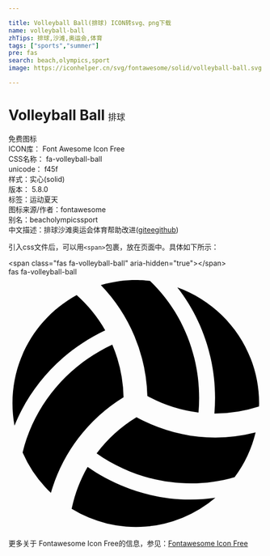 ```yaml
---

title: Volleyball Ball(排球) ICON转svg、png下载
name: volleyball-ball
zhTips: 排球,沙滩,奥运会,体育
tags: ["sports","summer"]
pre: fas
search: beach,olympics,sport
image: https://iconhelper.cn/svg/fontawesome/solid/volleyball-ball.svg

---
```


# Volleyball Ball  <small style="font-size: 60%;font-weight: 100">排球</small>


<div class="detail-page">
<p>
<span><span class="badge-success badge">免费图标</span> </span>
<br/>
<span>
ICON库：
<span class="badge-secondary badge">Font Awesome Icon Free</span> 
</span>
<br/>
<span>
CSS名称：
<span class="badge-secondary badge">fa-volleyball-ball</span> 
</span>
<br/>
<span>
unicode：
<span class="badge-secondary badge">f45f</span> 
<copy-btn content='f45f' btn-title=""></copy-btn>
<copy-btn :content='String.fromCodePoint(parseInt("f45f", 16))' btn-title="复制U"></copy-btn>
</span><br/><span>样式：<span class="badge-light badge">实心(solid)</span></span>
<br/>
<span>
版本：
<span class="badge-secondary badge">5.8.0</span> 
</span><br/><span>标签：<span class="badge-light badge"><router-link to="/tags/sports.html">运动</router-link></span><span class="badge-light badge"><router-link to="/tags/summer.html">夏天</router-link></span></span>
<br/>
<span>图标来源/作者：<span class="badge-light badge">fontawesome</span></span> 
<br/>
<span>别名：<span class="badge-light badge">beach</span><span class="badge-light badge">olympics</span><span class="badge-light badge">sport</span></span><br/><span class="zh-detail">中文描述：<span class="badge-primary badge">排球</span><span class="badge-primary badge">沙滩</span><span class="badge-primary badge">奥运会</span><span class="badge-primary badge">体育</span><span class="help-link"><span>帮助改进</span>(<a href="https://gitee.com/liuwave/icon-helper/edit/master/json/fontawesome/solid/volleyball-ball.json" target="_blank" rel="noopener noreferrer">gitee</a><a href="https://github.com/liuwave/icon-helper/edit/master/json/fontawesome/solid/volleyball-ball.json" target="_blank" rel="noopener noreferrer">github</a></span>)</span><br/>
</p>
</div>
<div class="alert alert-dark">
  <i class="fas fa-volleyball-ball fa-xs"></i>
  <i class="fas fa-volleyball-ball fa-sm"></i>
  <i class="fas fa-volleyball-ball fa-lg"></i>
  <i class="fas fa-volleyball-ball fa-2x"></i>
  <i class="fas fa-volleyball-ball fa-3x"></i>
  <i class="fas fa-volleyball-ball fa-5x"></i>
  <i class="fas fa-volleyball-ball fa-7x"></i>
</div>
<div>
  <p>引入css文件后，可以用<code>&lt;span&gt;</code>包裹，放在页面中。具体如下所示：    
  </p>
  <div class="alert alert-primary" style="font-size: 14px">
    &lt;span class="fas fa-volleyball-ball" aria-hidden="true"&gt;&lt;/span&gt;
    <copy-btn content='<span class="fas fa-volleyball-ball" aria-hidden="true"></span>'></copy-btn>
  </div>
  <div class="alert alert-secondary">
    <i class="fas fa-volleyball-ball"
    style="font-size: 24px"
    aria-hidden="true"></i> fas fa-volleyball-ball
    <copy-btn content="fas fa-volleyball-ball" btn-title="复制图标名称"></copy-btn>
  </div>
</div>
<div id="svg" class="svg-wrap">
<svg xmlns="http://www.w3.org/2000/svg" viewBox="0 0 512 512"><path d="M231.39 243.48a285.56 285.56 0 0 0-22.7-105.7c-90.8 42.4-157.5 122.4-180.3 216.8a249 249 0 0 0 56.9 81.1 333.87 333.87 0 0 1 146.1-192.2zm-36.9-134.4a284.23 284.23 0 0 0-57.4-70.7c-91 49.8-144.8 152.9-125 262.2 33.4-83.1 98.4-152 182.4-191.5zm187.6 165.1c8.6-99.8-27.3-197.5-97.5-264.4-14.7-1.7-51.6-5.5-98.9 8.5A333.87 333.87 0 0 1 279.19 241a285 285 0 0 0 102.9 33.18zm-124.7 9.5a286.33 286.33 0 0 0-80.2 72.6c82 57.3 184.5 75.1 277.5 47.8a247.15 247.15 0 0 0 42.2-89.9 336.1 336.1 0 0 1-80.9 10.4c-54.6-.1-108.9-14.1-158.6-40.9zm-98.3 99.7c-15.2 26-25.7 54.4-32.1 84.2a247.07 247.07 0 0 0 289-22.1c-112.9 16.1-203.3-24.8-256.9-62.1zm180.3-360.6c55.3 70.4 82.5 161.2 74.6 253.6a286.59 286.59 0 0 0 89.7-14.2c0-2 .3-4 .3-6 0-107.8-68.7-199.1-164.6-233.4z"/></svg>
</div>
<detail full-name='fa-volleyball-ball'></detail>

<Vssue title="关于“Volleyball Ball”的评论" />
    
<div><p>更多关于  Fontawesome Icon Free的信息，参见：<a target="_blank" href="https://iconhelper.cn/fontawesome.html">Fontawesome Icon Free</a>
</p></div>
